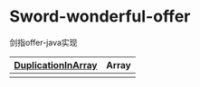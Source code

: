 # Sword-wonderful-offer
剑指offer-java实现

| [DuplicationInArray][0031] | Array |
| ---------------------- | ----- |
|                        |       |


[0031]: https://github.com/mcrwayfun/Sword-wonderful-offer/master/_03_01_DuplicationInArray/README.md

